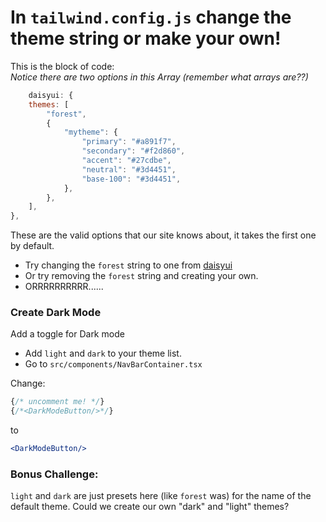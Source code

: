 # In `tailwind.config.js` change the theme string or make your own!


This is the block of code:  
*Notice there are two options in this Array (remember what arrays are??)*

```javascript
    daisyui: {
    themes: [
        "forest",
        {
            "mytheme": {
                "primary": "#a891f7",
                "secondary": "#f2d860",
                "accent": "#27cdbe",
                "neutral": "#3d4451",
                "base-100": "#3d4451",
            },
        },
    ],
},
```

These are the valid options that our site knows about, it takes the first one by default.
- Try changing the `forest` string to one from [daisyui](https://daisyui.com/docs/themes/)
- Or try removing the `forest` string and creating your own.
- ORRRRRRRRRR......

### Create Dark Mode

Add a toggle for Dark mode
- Add `light` and `dark` to your theme list.
- Go to `src/components/NavBarContainer.tsx`

Change:

```jsx
{/* uncomment me! */}
{/*<DarkModeButton/>*/}
```

to

```jsx
<DarkModeButton/>
```

### Bonus Challenge: 
`light` and `dark` are just presets here (like `forest` was) for the name of the default theme.
Could we create our own "dark" and "light" themes?
